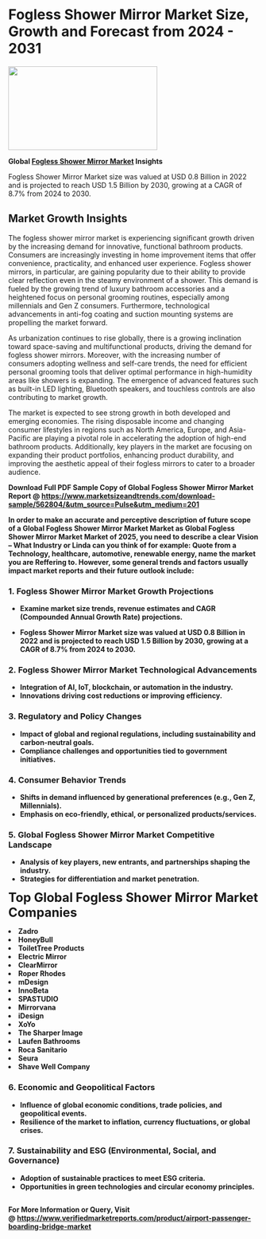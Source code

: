 <H1>Fogless Shower Mirror Market Size, Growth and Forecast from 2024 - 2031</H1><img class="aligncenter size-medium wp-image-584254" src="https://thirdeyenews.in/wp-content/uploads/2024/09/Global-Market-Research-300x168.jpeg" alt="" width="300" height="168" /><p><strong>Global&nbsp;<a href="https://www.marketsizeandtrends.com/download-sample/562804/&amp;utm_source=Pulse&amp;utm_medium=201">Fogless Shower Mirror Market</a> Insights</strong></p><p>Fogless Shower Mirror Market size was valued at USD 0.8 Billion in 2022 and is projected to reach USD 1.5 Billion by 2030, growing at a CAGR of 8.7% from 2024 to 2030.</p><p><h2>Market Growth Insights</h2> <p>The fogless shower mirror market is experiencing significant growth driven by the increasing demand for innovative, functional bathroom products. Consumers are increasingly investing in home improvement items that offer convenience, practicality, and enhanced user experience. Fogless shower mirrors, in particular, are gaining popularity due to their ability to provide clear reflection even in the steamy environment of a shower. This demand is fueled by the growing trend of luxury bathroom accessories and a heightened focus on personal grooming routines, especially among millennials and Gen Z consumers. Furthermore, technological advancements in anti-fog coating and suction mounting systems are propelling the market forward.</p> <p><strong></strong></p> <p>As urbanization continues to rise globally, there is a growing inclination toward space-saving and multifunctional products, driving the demand for fogless shower mirrors. Moreover, with the increasing number of consumers adopting wellness and self-care trends, the need for efficient personal grooming tools that deliver optimal performance in high-humidity areas like showers is expanding. The emergence of advanced features such as built-in LED lighting, Bluetooth speakers, and touchless controls are also contributing to market growth.</p> <p>The market is expected to see strong growth in both developed and emerging economies. The rising disposable income and changing consumer lifestyles in regions such as North America, Europe, and Asia-Pacific are playing a pivotal role in accelerating the adoption of high-end bathroom products. Additionally, key players in the market are focusing on expanding their product portfolios, enhancing product durability, and improving the aesthetic appeal of their fogless mirrors to cater to a broader audience.</p> <p><strong></p><p><span class=""><strong>Download Full PDF Sample Copy of Global Fogless Shower Mirror Market Report</strong> @ <a href="https://www.marketsizeandtrends.com/download-sample/562804/&amp;utm_source=Pulse&amp;utm_medium=201" target="_blank">https://www.marketsizeandtrends.com/download-sample/562804/&amp;utm_source=Pulse&amp;utm_medium=201</a></span></p><p>In order to make an accurate and perceptive description of future scope of a Global&nbsp;Fogless Shower Mirror Market Market as Global&nbsp;Fogless Shower Mirror Market Market of 2025, you need to describe a clear Vision &ndash; What Industry or Linda can you think of for example: Quote from a Technology, healthcare, automotive, renewable energy, name the market you are Reffering to. However, some general trends and factors usually impact market reports and their future outlook include:</p><h3>1.&nbsp;<strong>Fogless Shower Mirror Market Growth Projections</strong></h3><ul><li>Examine market size trends, revenue estimates and CAGR (Compounded Annual Growth Rate) projections.</li><li><p>Fogless Shower Mirror Market size was valued at USD 0.8 Billion in 2022 and is projected to reach USD 1.5 Billion by 2030, growing at a CAGR of 8.7% from 2024 to 2030.</p></li></ul><h3>2.&nbsp;<strong>Fogless Shower Mirror Market Technological Advancements</strong></h3><ul><li>Integration of AI, IoT, blockchain, or automation in the industry.</li><li>Innovations driving cost reductions or improving efficiency.</li></ul><h3>3.&nbsp;<strong>Regulatory and Policy Changes</strong></h3><ul><li>Impact of global and regional regulations, including sustainability and carbon-neutral goals.</li><li>Compliance challenges and opportunities tied to government initiatives.</li></ul><h3>4.&nbsp;<strong>Consumer Behavior Trends</strong></h3><ul><li>Shifts in demand influenced by generational preferences (e.g., Gen Z, Millennials).</li><li>Emphasis on eco-friendly, ethical, or personalized products/services.</li></ul><h3>5.&nbsp;<strong>Global Fogless Shower Mirror Market Competitive Landscape</strong></h3><ul><li>Analysis of key players, new entrants, and partnerships shaping the industry.</li><li>Strategies for differentiation and market penetration.</li></ul><p data-pm-slice="1 1 []"><span style="color: inherit; font-family: inherit; font-size: 25px;">Top Global Fogless Shower Mirror Market Companies</span></p><div class="" data-test-id=""><p><li>Zadro</li><li> HoneyBull</li><li> ToiletTree Products</li><li> Electric Mirror</li><li> ClearMirror</li><li> Roper Rhodes</li><li> mDesign</li><li> InnoBeta</li><li> SPASTUDIO</li><li> Mirrorvana</li><li> iDesign</li><li> XoYo</li><li> The Sharper Image</li><li> Laufen Bathrooms</li><li> Roca Sanitario</li><li> Seura</li><li> Shave Well Company</li></p></div><h3>6.&nbsp;<strong>Economic and Geopolitical Factors</strong></h3><ul><li>Influence of global economic conditions, trade policies, and geopolitical events.</li><li>Resilience of the market to inflation, currency fluctuations, or global crises.</li></ul><h3>7.&nbsp;<strong>Sustainability and ESG (Environmental, Social, and Governance)</strong></h3><ul><li>Adoption of sustainable practices to meet ESG criteria.</li><li>Opportunities in green technologies and circular economy principles.</li></ul><h2><strong style="font-size: 14px;">For More Information or Query, Visit @&nbsp;</strong><a style="background-color: #ffffff; font-size: 14px;" href="https://www.marketsizeandtrends.com/report/fogless-shower-mirror-market/" target="_blank">https://www.verifiedmarketreports.com/product/airport-passenger-boarding-bridge-market</a></h2>